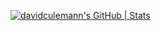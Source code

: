 [![davidculemann's GitHub | Stats](https://stats.quira.sh/davidculemann/github?theme=dark)](https://quira.sh?utm_source=widgets&utm_campaign=davidculemann)
